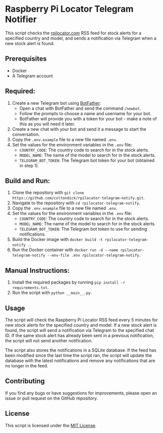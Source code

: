 # Raspberry Pi Locator Telegram Notifier

This script checks the [rpilocator.com](rpilocator.com) RSS feed for stock alerts for a specified country and model, and sends a notification via Telegram when a new stock alert is found.

## Prerequisites

- Docker
- A Telegram account

## Required:

1. Create a new Telegram bot using [BotFather](https://t.me/BotFather):
   - Open a chat with BotFather and send the command `/newbot`.
   - Follow the prompts to choose a name and username for your bot.
   - BotFather will provide you with a token for your bot - make a note of this as you will need it later.
2. Create a new chat with your bot and send it a message to start the conversation.
3. Copy the `.env.example` file to a new file named `.env`.
4. Set the values for the environment variables in the `.env` file:
   - `COUNTRY_CODE`: The country code to search for in the stock alerts.
   - `MODEL_NAME`: The name of the model to search for in the stock alerts.
   - `TELEGRAM_BOT_TOKEN`: The Telegram bot token for your bot (obtained in step 1).

## Build and Run:

1. Clone the repository with `git clone https://github.com/coltondick/rpilocator-telegram-notify.git`.
2. Navigate to the repository with `cd rpilocator-telegram-notify`.
3. Copy the `.env.example` file to a new file named `.env`.
4. Set the values for the environment variables in the `.env` file:
   - `COUNTRY_CODE`: The country code to search for in the stock alerts.
   - `MODEL_NAME`: The name of the model to search for in the stock alerts.
   - `TELEGRAM_BOT_TOKEN`: The Telegram bot token to use for sending notifications.
5. Build the Docker image with `docker build -t rpilocator-telegram-notify .`.
6. Run the Docker container with `docker run -d --name rpilocator-telegram-notify --env-file .env rpilocator-telegram-notify`.

## Manual Instructions:

1. Install the required packages by running `pip install -r requirements.txt`.
2. Run the script with `python __main__.py`.

## Usage

The script will check the Raspberry Pi Locator RSS feed every 5 minutes for new stock alerts for the specified country and model. If a new stock alert is found, the script will send a notification via Telegram to the specified chat ID. If the same stock alert has already been sent in a previous notification, the script will not send another notification.

The script also stores the notifications in a SQLite database. If the feed has been modified since the last time the script ran, the script will update the database with the latest notifications and remove any notifications that are no longer in the feed.

## Contributing

If you find any bugs or have suggestions for improvements, please open an issue or pull request on the GitHub repository.

## License

This script is licensed under the [MIT License](LICENSE).
